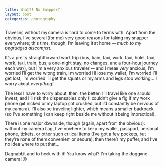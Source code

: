 ```yaml
---
title: What?! No Snapper?!
layout: post
categories: photography
---
```


Traveling without my camera is hard to come to terms with. Apart from the obvious, I’ve several (for me) very good reasons for taking my snapper everywhere; this time, though, I’m leaving it at home — <i>much to my begrudged discomfort.</i>

It’s a pretty straightforward work trip (bus, train, taxi, work, taxi, hotel, taxi, work, taxi, train, bus; a one-night stay, no changes, and a four-hour journey each way), but I’m a very anxious traveler — and I mean <i>very</i> anxious; I’m worried I’ll get the wrong train, I’m worried I’ll lose my wallet, I’m worried I’ll get lost, I’m worried I’ll get the squats or my arms and legs stop working... I worry about <i>everything!</i>

The less I have to worry about, then, the better; I’ll travel like one should invest, and I’ll risk the dispensables only (I couldn’t give a fig if my work phone got nicked or my laptop got crushed, but I’d constantly be nervous of my camera). I’ll also be traveling lighter, which means a smaller backpack (so I’ve something I can keep right beside me without it being impractical). 

There is one major downside, though (again, apart from the obvious): without my camera bag, I've nowhere to keep my wallet, passport, personal phone, tickets, or other such critical items (I’ve got a few pockets, but they’re none of them convenient or secure); then there’s my puffer, and I’ve no idea where to put that... 

Dagnabbit and to heck with it! You know what? I'm taking the doggone camera! 😣




